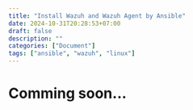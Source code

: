 ```yaml
---
title: "Install Wazuh and Wazuh Agent by Ansible"
date: 2024-10-31T20:28:53+07:00
draft: false
description: ""
categories: ["Document"]
tags: ["ansible", "wazuh", "linux"]
---
```

# Comming soon...

<!-- - ArXiv: https://arxiv.org/abs/2310.09291
- GitHub: https://github.com/ExplainableML/Vision_by_Language

**TL;DR**: A training-free, modular, and interpretable approach that leverages LLMs to enhance text-based queries for compositional image retrieval.

> **Note:** This is my personal learning note, so **some points may not be entirely accurate**. I strive to improve my understanding and will correct any errors I find. If you spot any inaccuracies, please feel free to share your insights to help enhance the content 😊.

## Summary

The paper introduces **CIReVL** (Compositional Image Retrieval through Vision-by-Language), a novel zero-shot compositional image retrieval (ZS-CIR) method. CIReVL leverages existing pre-trained vision-language models (VLMs) and large language models (LLMs) to **perform CIR without any additional training**.


## Motivation

Traditional CIR approaches rely on **supervised training** with annotated triplets (query image, modifying text, target image), which are **expensive and time-consuming** to obtain. Existing ZS-CIR methods often still require training task-specific modules on large image-caption datasets. **CIReVL** addresses these limitations by using **only pre-trained models** in a **modular, interpretable** fashion, offering a more accessible alternative.


## Methodology

![CIReVL Workflow](./cirevl.png)

CIReVL operates through three main steps:

1. **Captioning:** A pre-trained VLM (e.g., BLIP-2) generates a detailed caption for the query image.
2. **Reasoning:** An LLM (e.g., GPT-3.5-turbo) processes the generated caption and modification instruction to produce a target caption that reflects the intended changes.
3. **Retrieval:** A second VLM (e.g., CLIP) encodes the target caption and the database images to retrieve the image most similar to the target description.


## Why CIReVL Stands Out

- **Training-Free:** CIReVL doesn’t require any additional training, relying entirely on off-the-shelf pre-trained models, which enhances efficiency and scalability.
- **Modular Design:** This modular approach allows easy replacement or scaling of individual components, enabling exploration of different VLMs and LLMs.
- **Human-Interpretable:** Most of the compositional processing occurs in the language domain, making it interpretable and allowing for human intervention in case of potential errors.
- **State-of-the-Art Performance:** CIReVL matches or surpasses existing training-based and zero-shot methods on several CIR benchmarks, including CIRCO, CIRR, FashionIQ, and GeneCIS.


## Conclusion

CIReVL presents a promising new direction for zero-shot CIR research. Its training-free, modular, and interpretable design, along with its high performance, makes it a compelling approach for future work in ZS-CIR.


## Reference
- [Vision-by-Language for Training-Free Compositional Image Retrieval | ICLR 2024](https://arxiv.org/abs/2310.09291) -->
